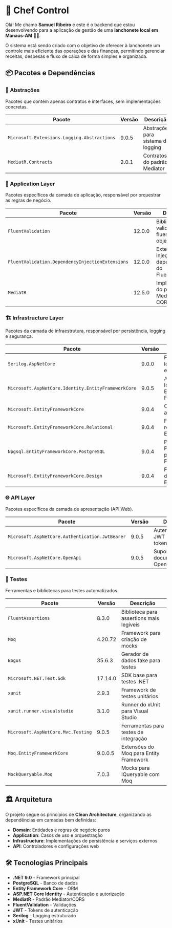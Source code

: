 # 🍔 Chef Control
Olá! Me chamo **Samuel Ribeiro** e este é o backend que estou desenvolvendo para a aplicação de gestão de uma
**lanchonete local em Manaus-AM 🍔🍟**.

O sistema está sendo criado com o objetivo de oferecer à lanchonete um controle mais eficiente das operações e das finanças, permitindo gerenciar receitas, despesas e fluxo de caixa de forma simples e organizada.

## 📦 Pacotes e Dependências

### 🔗 Abstrações
Pacotes que contém apenas contratos e interfaces, sem implementações concretas.

| Pacote | Versão | Descrição |
|--------|--------|-----------|
| `Microsoft.Extensions.Logging.Abstractions` | 9.0.5 | Abstrações para sistema de logging |
| `MediatR.Contracts` | 2.0.1 | Contratos do padrão Mediator |

### 🎯 Application Layer
Pacotes específicos da camada de aplicação, responsável por orquestrar as regras de negócio.

| Pacote | Versão | Descrição |
|--------|--------|-----------|
| `FluentValidation` | 12.0.0 | Biblioteca para validação fluente de objetos |
| `FluentValidation.DependencyInjectionExtensions` | 12.0.0 | Extensões para injeção de dependência do FluentValidation |
| `MediatR` | 12.5.0 | Implementação do padrão Mediator para CQRS |

### 🏗️ Infrastructure Layer
Pacotes da camada de infraestrutura, responsável por persistência, logging e segurança.

| Pacote | Versão | Descrição |
|--------|--------|-----------|
| `Serilog.AspNetCore` | 9.0.0 | Framework de logging estruturado |
| `Microsoft.AspNetCore.Identity.EntityFrameworkCore` | 9.0.5 | ASP.NET Core Identity com Entity Framework |
| `Microsoft.EntityFrameworkCore` | 9.0.4 | ORM para acesso a dados |
| `Microsoft.EntityFrameworkCore.Relational` | 9.0.4 | Funcionalidades relacionais do EF Core |
| `Npgsql.EntityFrameworkCore.PostgreSQL` | 9.0.4 | Provider PostgreSQL para Entity Framework |
| `Microsoft.EntityFrameworkCore.Design` | 9.0.4 | Ferramentas de design-time do EF Core |

### 🌐 API Layer
Pacotes específicos da camada de apresentação (API Web).

| Pacote | Versão | Descrição |
|--------|--------|-----------|
| `Microsoft.AspNetCore.Authentication.JwtBearer` | 9.0.5 | Autenticação via JWT Bearer tokens |
| `Microsoft.AspNetCore.OpenApi` | 9.0.5 | Suporte para documentação OpenAPI/Swagger |

### 🧪 Testes
Ferramentas e bibliotecas para testes automatizados.

| Pacote | Versão | Descrição |
|--------|--------|-----------|
| `FluentAssertions` | 8.3.0 | Biblioteca para assertions mais legíveis |
| `Moq` | 4.20.72 | Framework para criação de mocks |
| `Bogus` | 35.6.3 | Gerador de dados fake para testes |
| `Microsoft.NET.Test.Sdk` | 17.14.0 | SDK base para testes .NET |
| `xunit` | 2.9.3 | Framework de testes unitários |
| `xunit.runner.visualstudio` | 3.1.0 | Runner do xUnit para Visual Studio |
| `Microsoft.AspNetCore.Mvc.Testing` | 9.0.5 | Ferramentas para testes de integração |
| `Moq.EntityFrameworkCore` | 9.0.0.5 | Extensões do Moq para Entity Framework |
| `MockQueryable.Moq` | 7.0.3 | Mocks para IQueryable com Moq |

## 🏛️ Arquitetura

O projeto segue os princípios de **Clean Architecture**, organizando as dependências em camadas bem definidas:

- **Domain**: Entidades e regras de negócio puros
- **Application**: Casos de uso e orquestração
- **Infrastructure**: Implementações de persistência e serviços externos
- **API**: Controladores e configurações web

## 🛠️ Tecnologias Principais

- **.NET 9.0** - Framework principal
- **PostgreSQL** - Banco de dados
- **Entity Framework Core** - ORM
- **ASP.NET Core Identity** - Autenticação e autorização
- **MediatR** - Padrão Mediator/CQRS
- **FluentValidation** - Validações
- **JWT** - Tokens de autenticação
- **Serilog** - Logging estruturado
- **xUnit** - Testes unitários